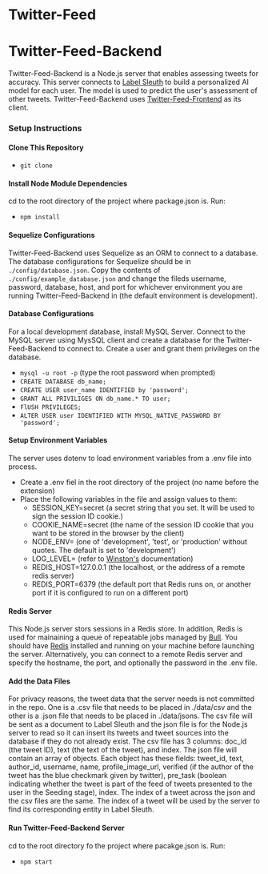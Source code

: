 # Twitter-Feed
Twitter-Feed-Backend
=

Twitter-Feed-Backend is a Node.js server that enables assessing tweets for accuracy. This server connects to [Label Sleuth](https://github.com/farnazj/label-sleuth) to build a personalized AI model for each user. The model is used to predict the user's assessment of other tweets. Twitter-Feed-Backend uses [Twitter-Feed-Frontend](https://github.com/farnazj/Twitter-Feed-Frontend) as its client.


### Setup Instructions

#### Clone This Repository
* `git clone `

#### Install Node Module Dependencies
cd to the root directory of the project where package.json is. Run:
* `npm install`

#### Sequelize Configurations
Twitter-Feed-Backend uses Sequelize as an ORM to connect to a database. The database configurations for Sequelize should be in `./config/database.json`. Copy the contents of `./config/example_database.json` and change the fileds username, password, database, host, and port for whichever environment you are running Twitter-Feed-Backend in (the default environment is development).


#### Database Configurations
For a local development database, install MySQL Server. Connect to the MySQL server using MysSQL client and create a database for the Twitter-Feed-Backend to connect to. Create a user and grant them privileges on the database.

* `mysql -u root -p` (type the root password when prompted)
* `CREATE DATABASE db_name;`
* `CREATE USER user_name IDENTIFIED by 'password';`
* `GRANT ALL PRIVILIGES ON db_name.* TO user;`
* `FlUSH PRIVILEGES;`
* `ALTER USER user IDENTIFIED WITH MYSQL_NATIVE_PASSWORD BY 'password';`

#### Setup Environment Variables
The server uses dotenv to load environment variables from a .env file into process.

* Create a .env fiel in the root directory of the project (no name before the extension)
* Place the following variables in the file and assign values to them:
    + SESSION_KEY=secret (a secret string that you set. It will be used to sign the session ID cookie.)
    + COOKIE_NAME=secret (the name of the session ID cookie that you want to be stored in the browser by the client)
    + NODE_ENV= (one of 'development', 'test', or 'production' without quotes. The default is set to 'development')
    + LOG_LEVEL= (refer to [Winston's](https://www.npmjs.com/package/winston) documentation)
    + REDIS_HOST=127.0.0.1 (the localhost, or the address of a remote redis server)
    + REDIS_PORT=6379 (the default port that Redis runs on, or another port if it is configured to run on a different port)

#### Redis Server
This Node.js server stors sessions in a Redis store. In addition, Redis is used for mainaining a queue of repeatable jobs managed by [Bull](https://github.com/OptimalBits/bull). You should have [Redis](https://redis.io/download) installed and running on your machine before launching the server. Alternatively, you can connect to a remote Redis server and specify the hostname, the port, and optionally the password in the .env file.

#### Add the Data Files
For privacy reasons, the tweet data that the server needs is not committed in the repo. One is a .csv file that needs to be placed in ./data/csv and the other is a .json file that needs to be placed in ./data/jsons.
The csv file will be sent as a document to Label Sleuth and the json file is for the Node.js server to read so it can insert its tweets and tweet sources into the database if they do not already exist.
The csv file has 3 columns: doc_id (the tweet ID), text (the text of the tweet), and index. The json file will contain an array of objects. Each object has these fields: tweet_id, text, author_id, username, name, profile_image_url, verified (if the author of the tweet has the blue checkmark given by twitter), pre_task (boolean indicating whether the tweet is part of the feed of tweets presented to the user in the Seeding stage), index. The index of a tweet across the json and the csv files are the same. The index of a tweet will be used by the server to find its corresponding entity in Label Sleuth.

#### Run Twitter-Feed-Backend Server
cd to the root directory fo the project where pacakge.json is. Run:
* `npm start`
